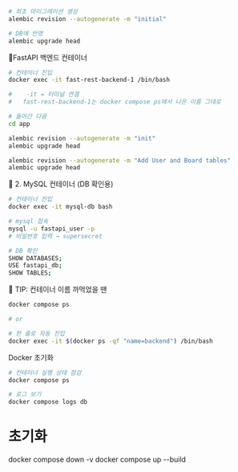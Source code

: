 
```bash
# 최초 마이그레이션 생성
alembic revision --autogenerate -m "initial"

# DB에 반영
alembic upgrade head
```

🐍FastAPI 백엔드 컨테이너

```bash
# 컨테이너 진입
docker exec -it fast-rest-backend-1 /bin/bash

#    -it = 터미널 연결
#   fast-rest-backend-1는 docker compose ps에서 나온 이름 그대로

# 들어간 다음
cd app

alembic revision --autogenerate -m "init"
alembic upgrade head

alembic revision --autogenerate -m "Add User and Board tables"
alembic upgrade head

```

🐬 2. MySQL 컨테이너 (DB 확인용)

```bash
# 컨테이너 진입
docker exec -it mysql-db bash

# mysql 접속
mysql -u fastapi_user -p 
# 비밀번호 입력 → supersecret

# DB 확인 
SHOW DATABASES;
USE fastapi_db;
SHOW TABLES;

```

🧠 TIP: 컨테이너 이름 까먹었을 땐

```bash
docker compose ps

# or 

# 한 줄로 자동 진입
docker exec -it $(docker ps -qf "name=backend") /bin/bash
```

Docker 초기화

```bash
# 컨테이너 실행 상태 점검
docker compose ps

# 로그 보기
docker compose logs db
```

# 초기화
docker compose down -v
docker compose up --build
```